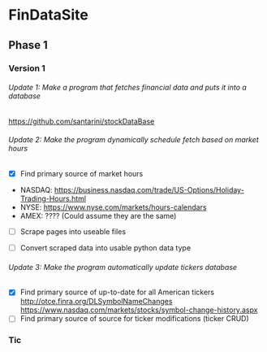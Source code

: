 # FinDataSite

## Phase 1

### Version 1

###### Update 1: Make a program that fetches financial data and puts it into a database

https://github.com/santarini/stockDataBase

###### Update 2: Make the program dynamically schedule fetch based on market hours
- [x] Find primary source of market hours
* NASDAQ: https://business.nasdaq.com/trade/US-Options/Holiday-Trading-Hours.html
* NYSE: https://www.nyse.com/markets/hours-calendars
* AMEX: ???? (Could assume they are the same)
- [ ] Scrape pages into useable files
- [ ] Convert scraped data into usable python data type


###### Update 3: Make the program automatically update tickers database

- [x] Find primary source of up-to-date for all American tickers
http://otce.finra.org/DLSymbolNameChanges
https://www.nasdaq.com/markets/stocks/symbol-change-history.aspx
- [ ] Find primary source of source for ticker modifications (ticker CRUD)

### Tic

